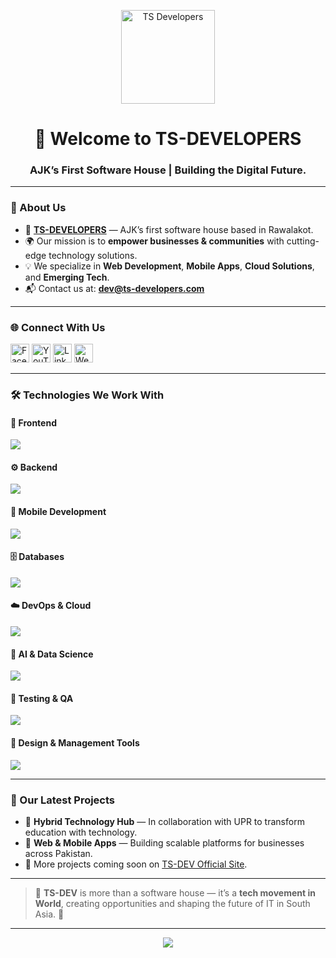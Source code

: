<!-- Banner -->
<p align="center">
  <img src="https://ts-developers.com/img/icon/logo.png" alt="TS Developers" width="150"/>
</p>

<h1 align="center">👋 Welcome to TS-DEVELOPERS</h1>
<h3 align="center">AJK’s First Software House | Building the Digital Future.</h3>

---

### 🏢 About Us

- 🚀 **[TS-DEVELOPERS](https://ts-developers.com)** — AJK’s first software house based in Rawalakot.  
- 🌍 Our mission is to **empower businesses & communities** with cutting-edge technology solutions.  
- 💡 We specialize in **Web Development**, **Mobile Apps**, **Cloud Solutions**, and **Emerging Tech**.  
- 📬 Contact us at: **[dev@ts-developers.com](mailto:dev@ts-developers.com)**  

---

### 🌐 Connect With Us

<p align="left">
  <a href="https://www.facebook.com/tsdevelopers.official" target="blank"><img src="https://cdn.jsdelivr.net/npm/simple-icons@v5/icons/facebook.svg" alt="Facebook" width="30" /></a>
  <a href="https://www.youtube.com/@ts-developers-g3y" target="blank"><img src="https://cdn.jsdelivr.net/npm/simple-icons@v5/icons/youtube.svg" alt="YouTube" width="30" /></a>
  <a href="https://www.linkedin.com/company/ts-developers" target="blank"><img src="https://cdn.jsdelivr.net/npm/simple-icons@v5/icons/linkedin.svg" alt="LinkedIn" width="30" /></a>
  <a href="https://ts-developers.com" target="blank"><img src="https://cdn.jsdelivr.net/npm/simple-icons@v5/icons/googlechrome.svg" alt="Website" width="30" /></a>
</p>

---

### 🛠️ Technologies We Work With

#### 🎨 Frontend
<p>
  <img src="https://skillicons.dev/icons?i=html,css,js,ts,bootstrap,tailwind,react,nextjs,vue,nuxtjs,angular,sass,jquery" />
</p>

#### ⚙️ Backend
<p>
  <img src="https://skillicons.dev/icons?i=php,laravel,nodejs,nestjs,express,python,django,flask,java,spring,ruby,rails,go,cs,dotnet" />
</p>

#### 📱 Mobile Development
<p>
  <img src="https://skillicons.dev/icons?i=flutter,dart,react,swift,kotlin,androidstudio,apple" />
</p>

#### 🗄️ Databases
<p>
  <img src="https://skillicons.dev/icons?i=mysql,postgres,mongodb,firebase,sqlite,redis,oracle" />
</p>

#### ☁️ DevOps & Cloud
<p>
  <img src="https://skillicons.dev/icons?i=docker,kubernetes,nginx,apache,git,github,gitlab,bitbucket,linux,aws,gcp,azure,heroku,vercel,netlify" />
</p>

#### 🤖 AI & Data Science
<p>
  <img src="https://skillicons.dev/icons?i=tensorflow,pytorch,opencv,sklearn,jupyter,r" />
</p>

#### 🧪 Testing & QA
<p>
  <img src="https://skillicons.dev/icons?i=selenium,postman,jest,mocha,cypress" />
</p>

#### 🎨 Design & Management Tools
<p>
  <img src="https://skillicons.dev/icons?i=figma,xd,ps,ai,notion,trello,slack,discord,vscode,idea,eclipse" />
</p>

---

### 🚀 Our Latest Projects

- 🏫 **Hybrid Technology Hub** — In collaboration with UPR to transform education with technology.  
- 📱 **Web & Mobile Apps** — Building scalable platforms for businesses across Pakistan.  
- 💼 More projects coming soon on [TS-DEV Official Site](https://ts-developers.com).  

---

> 💼 **TS-DEV** is more than a software house — it’s a **tech movement in World**, creating opportunities and shaping the future of IT in South Asia. 🚀

---

<p align="center">
  <img src="https://readme-typing-svg.herokuapp.com?font=Fira+Code&size=20&pause=1000&color=00F7FF&center=true&vCenter=true&width=600&lines=Thanks+for+visiting+TS-DEV!;Together+we+build+the+future+of+technology.🚀" />
</p>
